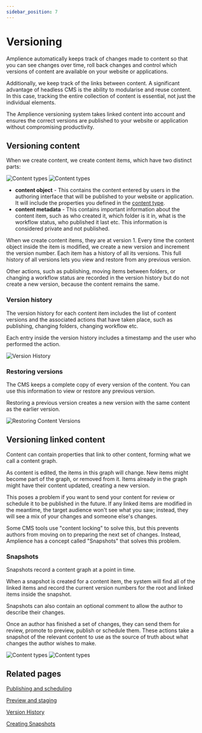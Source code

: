 ```yaml
---
sidebar_position: 7
---
```


# Versioning

Amplience automatically keeps track of changes made to content so that you can see changes over time, roll back changes and control which versions of content are available on your website or applications.

Additionally, we keep track of the links between content. A significant advantage of headless CMS is the ability to modularise and reuse content. In this case, tracking the entire collection of content is essential, not just the individual elements.

The Amplience versioning system takes linked content into account and ensures the correct versions are published to your website or application without compromising productivity.

## Versioning content

When we create content, we create content items, which have two distinct parts:

![Content types](https://cdn.media.amplience.net/i/ampproduct/concepts-versioning-lm-v3?w=1880&fmt=png&#gh-light-mode-only 'content item breakdown')
![Content types](https://cdn.media.amplience.net/i/ampproduct/concepts-versioning-dm-v3?w=1880&fmt=png&#gh-dark-mode-only 'content item breakdown')

- **content object** - This contains the content entered by users in the authoring interface that will be published to your website or application. It will include the properties you defined in the [content type](/docs/concepts/content-types).
- **content metadata** - This contains important information about the content item, such as who created it, which folder is it in, what is the workflow status, who published it last etc. This information is considered private and not published.

When we create content items, they are at version 1. Every time the content object inside the item is modified, we create a new version and increment the version number. Each item has a history of all its versions. This full history of all versions lets you view and restore from any previous version.

Other actions, such as publishing, moving items between folders, or changing a workflow status are recorded in the version history but do not create a new version, because the content remains the same.

### Version history

The version history for each content item includes the list of content versions and the associated actions that have taken place, such as publishing, changing folders, changing workflow etc.

Each entry inside the version history includes a timestamp and the user who performed the action.

![Version History](https://cdn.media.amplience.net/i/ampproduct/content-revision-history-01)

### Restoring versions

The CMS keeps a complete copy of every version of the content. You can use this information to view or restore any previous version.

Restoring a previous version creates a new version with the same content as the earlier version.

![Restoring Content Versions](https://cdn.media.amplience.net/i/ampproduct/content-revision-history-04)

## Versioning linked content

Content can contain properties that link to other content, forming what we call a content graph.

As content is edited, the items in this graph will change. New items might become part of the graph, or removed from it. Items already in the graph might have their content updated, creating a new version.

This poses a problem if you want to send your content for review or schedule it to be published in the future. If any linked items are modified in the meantime, the target audience won't see what you saw; instead, they will see a mix of your changes and someone else's changes.

Some CMS tools use "content locking" to solve this, but this prevents authors from moving on to preparing the next set of changes. Instead, Amplience has a concept called "Snapshots" that solves this problem.

### Snapshots

Snapshots record a content graph at a point in time.

When a snapshot is created for a content item, the system will find all of the linked items and record the current version numbers for the root and linked items inside the snapshot.

Snapshots can also contain an optional comment to allow the author to describe their changes.

Once an author has finished a set of changes, they can send them for review, promote to preview, publish or schedule them. These actions take a snapshot of the relevant content to use as the source of truth about what changes the author wishes to make.

![Content types](https://cdn.media.amplience.net/i/ampproduct/concepts-snapshots-lm-v3?w=1880&fmt=png&#gh-light-mode-only 'An example snapshot')
![Content types](https://cdn.media.amplience.net/i/ampproduct/concepts-snapshots-dm-v3?w=1880&fmt=png&#gh-dark-mode-only 'An example snapshot')

## Related pages

[Publishing and scheduling](/docs/concepts/publishing-scheduling)

[Preview and staging](/docs/dev-tools/guides-tutorials/virtual-staging)

[Version History](/docs/user-guides/produce-content/revisions/)

[Creating Snapshots](/docs/user-guides/schedule-content/plan/add-content-edition#tag-a-snapshot-to-an-edition-from-the-content-form)

